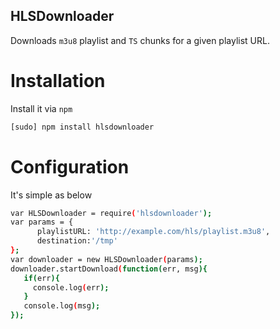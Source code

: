 HLSDownloader
--------------
Downloads `m3u8` playlist and `TS` chunks for a given playlist URL.

Installation
=============
Install it via `npm`

```sh
[sudo] npm install hlsdownloader
```

Configuration
=============
It's simple as below

```sh
var HLSDownloader = require('hlsdownloader');
var params = {
      playlistURL: 'http://example.com/hls/playlist.m3u8',
      destination:'/tmp'
};
var downloader = new HLSDownloader(params);
downloader.startDownload(function(err, msg){
   if(err){
     console.log(err);
   }
   console.log(msg);
});
```

